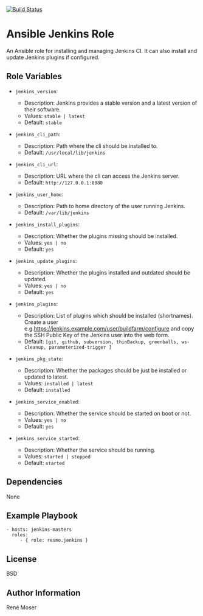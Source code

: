 [![Build Status](https://travis-ci.org/resmo/ansible-role-jenkins.svg?branch=master)](https://travis-ci.org/resmo/ansible-role-jenkins)

Ansible Jenkins Role
====================

An Ansible role for installing and managing Jenkins CI. It can also install and update Jenkins plugins if configured.

Role Variables
--------------

* `jenkins_version`:
  - Description: Jenkins provides a stable version and a latest version of their software.
  - Values: `stable | latest`
  - Default: `stable`

* `jenkins_cli_path`:
  - Description: Path where the cli should be installed to.
  - Default: `/usr/local/lib/jenkins`

* `jenkins_cli_url`:
  - Description: URL where the cli can access the Jenkins server.
  - Default: `http://127.0.0.1:8080`

* `jenkins_user_home`:
  - Description: Path to home directory of the user running Jenkins.
  - Default: `/var/lib/jenkins`

* `jenkins_install_plugins`:
  - Description: Whether the plugins missing should be installed.
  - Values: `yes | no`
  - Default: `yes`

* `jenkins_update_plugins`:
  - Description: Whether the plugins installed and outdated should be updated.
  - Values: `yes | no`
  - Default: `yes`

* `jenkins_plugins`:
  - Description: List of plugins which should be installed (shortnames). Create a user e.g.https://jenkins.example.com/user/buildfarm/configure and copy the SSH Public Key of the Jenkins user into the web form.
  - Default: `[git, github, subversion, thinBackup, greenballs, ws-cleanup, parameterized-trigger ]`

* `jenkins_pkg_state`:
  - Description: Whether the packages should be just be installed or updated to latest.
  - Values: `installed | latest`
  - Default: `installed`

* `jenkins_service_enabled`:
  - Description: Whether the service should be started on boot or not.
  - Values: `yes | no`
  - Default: `yes`

* `jenkins_service_started`:
  - Description: Whether the service should be running.
  - Values: `started | stopped`
  - Default: `started`

Dependencies
------------

None

Example Playbook
----------------

    - hosts: jenkins-masters
      roles:
         - { role: resmo.jenkins }

License
-------

BSD

Author Information
------------------

René Moser

